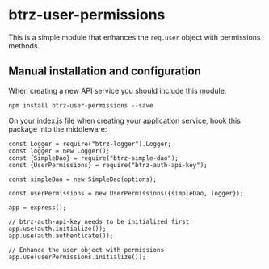 # btrz-user-permissions

This is a simple module that enhances the `req.user` object with permissions methods.

## Manual installation and configuration

When creating a new API service you should include this module.

    npm install btrz-user-permissions --save

On your index.js file when creating your application service, hook this package into the middleware:

    const Logger = require("btrz-logger").Logger;
    const logger = new Logger();
    const {SimpleDao} = require("btrz-simple-dao");
    const {UserPermissions} = require("btrz-auth-api-key");

    const simpleDao = new SimpleDao(options);

    const userPermissions = new UserPermissions({simpleDao, logger});
    
    app = express();

    // btrz-auth-api-key needs to be initialized first
    app.use(auth.initialize());
    app.use(auth.authenticate());

    // Enhance the user object with permissions
    app.use(userPermissions.initialize());
